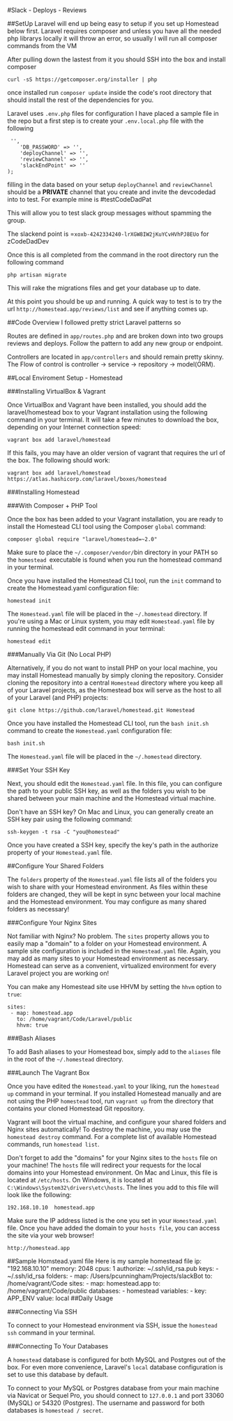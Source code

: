 #Slack - Deploys - Reviews

##SetUp
Laravel will end up being easy to setup if you set up Homestead below first.  Laravel requires composer and unless you have all the needed php librarys locally it will throw an error, so usually I will run all composer commands from the VM

After pulling down the lastest from it you should SSH into the box and install composer

	curl -sS https://getcomposer.org/installer | php

once installed run `composer update` inside the code's root directory that should install the rest of the dependencies for you.

Laravel uses `.env.php` files for configuration I have placed a sample file in the repo but a first step is to create your `.env.local.php` file with the following
<pre><code><?php
return array(
    'DB_USER' => '',
    'DB_PASSWORD' => '',
    'deployChannel' => '',
    'reviewChannel' => '',
    'slackEndPoint' => ''
);
</code></pre>

filling in the data based on your setup
`deployChannel` and `reviewChannel` should be a __PRIVATE__ channel that you create and invite the devcodedad into to test.   For example mine is #testCodeDadPat

This will allow you to test slack group messages without spamming the group.

The slackend point is =`xoxb-4242334240-lrXGW8IW2jKuYCvHVhPJ8EUo` for zCodeDadDev

Once this is all completed from the command in the root directory run the following command

	php artisan migrate

This will rake the migrations files and get your database up to date.

At this point you should be up and running.   A quick way to test is to try the url
`http://homestead.app/reviews/list` and see if anything comes up.

##Code Overview
I followed pretty strict Laravel patterns so

Routes are defined in `app/routes.php` and are broken down into two groups reviews and deploys.  Follow the pattern to add any new group or endpoint.

Controllers are located in `app/controllers` and should remain pretty skinny.
The Flow of control is
controller -> service -> repository -> model(ORM).

##Local Enviroment Setup - Homestead

###Installing VirtualBox & Vagrant

Once VirtualBox and Vagrant have been installed, you should add the laravel/homestead box to your Vagrant installation using the following command in your terminal. It will take a few minutes to download the box, depending on your Internet connection speed:

	vagrant box add laravel/homestead
If this fails, you may have an older version of vagrant that requires the url of the box. The following should work:

	vagrant box add laravel/homestead https://atlas.hashicorp.com/laravel/boxes/homestead

###Installing Homestead

###With Composer + PHP Tool

Once the box has been added to your Vagrant installation, you are ready to install the Homestead CLI tool using the Composer `global` command:

	composer global require "laravel/homestead=~2.0"
Make sure to place the `~/.composer/vendor/`bin directory in your PATH so the `homestead `executable is found when you run the homestead command in your terminal.

Once you have installed the Homestead CLI tool, run the `init` command to create the Homestead.yaml configuration file:

	homestead init
The `Homestead.yaml` file will be placed in the `~/.homestead` directory. If you're using a Mac or Linux system, you may edit `Homestead.yaml` file by running the homestead edit command in your terminal:

	homestead edit

###Manually Via Git (No Local PHP)

Alternatively, if you do not want to install PHP on your local machine, you may install Homestead manually by simply cloning the repository. Consider cloning the repository into a central `Homestead` directory where you keep all of your Laravel projects, as the Homestead box will serve as the host to all of your Laravel (and PHP) projects:

	git clone https://github.com/laravel/homestead.git Homestead
Once you have installed the Homestead CLI tool, run the `bash init.sh` command to create the `Homestead.yaml` configuration file:

	bash init.sh
The `Homestead.yaml` file will be placed in the `~/.homestead` directory.

###Set Your SSH Key

Next, you should edit the `Homestead.yaml` file. In this file, you can configure the path to your public SSH key, as well as the folders you wish to be shared between your main machine and the Homestead virtual machine.

Don't have an SSH key? On Mac and Linux, you can generally create an SSH key pair using the following command:

	ssh-keygen -t rsa -C "you@homestead"

Once you have created a SSH key, specify the key's path in the authorize property of your `Homestead.yaml` file.

##Configure Your Shared Folders

The `folders` property of the `Homestead.yaml` file lists all of the folders you wish to share with your Homestead environment. As files within these folders are changed, they will be kept in sync between your local machine and the Homestead environment. You may configure as many shared folders as necessary!

###Configure Your Nginx Sites

Not familiar with Nginx? No problem. The `sites` property allows you to easily map a "domain" to a folder on your Homestead environment. A sample site configuration is included in the `Homestead.yaml` file. Again, you may add as many sites to your Homestead environment as necessary. Homestead can serve as a convenient, virtualized environment for every Laravel project you are working on!

You can make any Homestead site use HHVM by setting the `hhvm` option to `true`:

	sites:
   	 - map: homestead.app
   	   to: /home/vagrant/Code/Laravel/public
   	   hhvm: true
###Bash Aliases

To add Bash aliases to your Homestead box, simply add to the `aliases` file in the root of the `~/.homestead` directory.

###Launch The Vagrant Box

Once you have edited the `Homestead.yaml` to your liking, run the `homestead up` command in your terminal. If you installed Homestead manually and are not using the PHP `homestead` tool, run `vagrant up` from the directory that contains your cloned Homestead Git repository.

Vagrant will boot the virtual machine, and configure your shared folders and Nginx sites automatically! To destroy the machine, you may use the `homestead destroy` command. For a complete list of available Homestead commands, run `homestead list`.

Don't forget to add the "domains" for your Nginx sites to the `hosts` file on your machine! The `hosts` file will redirect your requests for the local domains into your Homestead environment. On Mac and Linux, this file is located at `/etc/hosts`. On Windows, it is located at `C:\Windows\System32\drivers\etc\hosts`. The lines you add to this file will look like the following:

	192.168.10.10  homestead.app
Make sure the IP address listed is the one you set in your `Homestead.yaml` file. Once you have added the domain to your `hosts file`, you can access the site via your web browser!

	http://homestead.app


##Sample Homstead.yaml file
Here is my sample homestead file
    ip: "192.168.10.10"
    memory: 2048
    cpus: 1
    authorize: ~/.ssh/id_rsa.pub
    keys:
        - ~/.ssh/id_rsa
    folders:
        - map: /Users/pcunningham/Projects/slackBot
            to: /home/vagrant/Code
    sites:
        - map: homestead.app
            to: /home/vagrant/Code/public
    databases:
        - homestead
    variables:
        - key: APP_ENV
        value: local
##Daily Usage

###Connecting Via SSH

To connect to your Homestead environment via SSH, issue the `homestead ssh` command in your terminal.

###Connecting To Your Databases

A `homestead` database is configured for both MySQL and Postgres out of the box. For even more convenience, Laravel's `local` database configuration is set to use this database by default.

To connect to your MySQL or Postgres database from your main machine via Navicat or Sequel Pro, you should connect to `127.0.0.1` and port 33060 (MySQL) or 54320 (Postgres). The username and password for both databases is `homestead / secret`.


